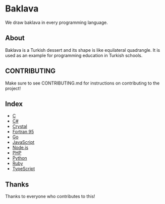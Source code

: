 # Baklava
We draw baklava in every programming language.

## About
Baklava is a Turkish dessert and its shape is like equilateral quadrangle. It is used as an example for programming education in Turkish schools. 

## CONTRIBUTING
Make sure to see CONTRIBUTING.md for instructions on contributing to the project!

## Index
* [C](C/C.c)
* [C#](C/CSharp.cs)
* [Crystal](C/Crystal.cr)
* [Fortran 95](F/Fortran.f95)
* [Go](G/Go.go)
* [JavaScript](J/JavaScript.js)
* [Node.js](N/Node.js)
* [PHP](P/PHP.php)
* [Python](P/Python.py)
* [Ruby](R/Ruby.rb)
* [TypeScript](T/TypeScript.ts)

## Thanks
Thanks to everyone who contributes to this!
